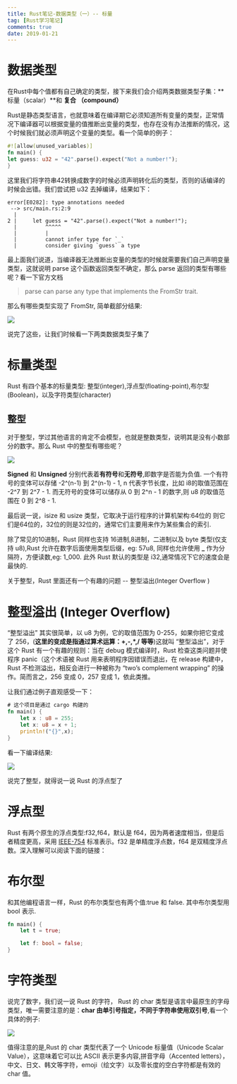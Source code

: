 ```yaml
---
title: Rust笔记-数据类型（一）-- 标量
tag: [Rust学习笔记]
comments: true
date: 2019-01-21
---
```







# 数据类型

在Rust中每个值都有自己确定的类型，接下来我们会介绍两类数据类型子集：**标量（scalar）**和 **复合 （compound）**

Rust是静态类型语言，也就意味着在编译期它必须知道所有变量的类型，正常情况下编译器可以根据变量的值推断出变量的类型，也存在没有办法推断的情况，这个时候我们就必须声明这个变量的类型。看一个简单的例子：

```rust
#![allow(unused_variables)]
fn main() {
let guess: u32 = "42".parse().expect("Not a number!");
}
```

这里我们将字符串42转换成数字的时候必须声明转化后的类型，否则的话编译的时候会出错。我们尝试把 u32 去掉编译，结果如下：

```
error[E0282]: type annotations needed
 --> src/main.rs:2:9
  |
2 |     let guess = "42".parse().expect("Not a number!");
  |         ^^^^^
  |         |
  |         cannot infer type for `_`
  |         consider giving `guess` a type
```

最上面我们说道，当编译器无法推断出变量的类型的时候就需要我们自己声明变量类型，这就说明 parse 这个函数返回类型不确定，那么 parse 返回的类型有哪些呢？看一下官方文档

> parse can parse any type that implements the FromStr trait.

那么有哪些类型实现了 FromStr, 简单截部分结果:

![](http://ww1.sinaimg.cn/large/006wYWbGly1fz0m169c0yj309r0b0dg7.jpg)

说完了这些，让我们时候看一下两类数据类型子集了

# 标量类型

Rust 有四个基本的标量类型: 整型(integer),浮点型(floating-point),布尔型(Boolean)，以及字符类型(character)

## 整型

对于整型，学过其他语言的肯定不会模型，也就是整数类型，说明其是没有小数部分的数字。那么 Rust 中的整型有哪些呢？

![](http://ww1.sinaimg.cn/large/006wYWbGly1fz6caie08aj307x069wej.jpg)

**Signed** 和 **Unsigned** 分别代表着**有符号**和**无符号**,即数字是否能为负值. 一个有符号的变体可以存储 -2^(n-1) 到 2^(n-1) - 1, n 代表字节长度，比如 i8的取值范围在 -2^7 到 2^7 - 1. 而无符号的变体可以储存从 0 到 2^n - 1 的数字,则 u8 的取值范围在 0 到 2^8 - 1.

最后说一说，isize 和 usize 类型，它取决于运行程序的计算机架构:64位的
则它们是64位的，32位的则是32位的，通常它们主要用来作为某些集合的索引.

除了常见的10进制，Rust 同样也支持 16进制,8进制，二进制以及 byte 类型(仅支持 u8),Rust 允许在数字后面使用类型后缀，eg: 57u8, 同样也允许使用 **_** 作为分隔符，方便读数,eg: 1_000. 此外 Rust  默认的类型是 i32,通常情况下它的速度会是最快的.

关于整型，Rust  里面还有一个有趣的问题 -- 整型溢出(Integer Overflow )

# 整型溢出 (Integer Overflow)

“整型溢出” 其实很简单，以 u8 为例，它的取值范围为 0-255，如果你把它变成了 256，(**这里的变成是指通过算术运算：+,-,*,/ 等等**)这就叫 “整型溢出”，对于这个 Rust 有一个有趣的规则：当在 debug 模式编译时，Rust 检查这类问题并使程序 panic（这个术语被 Rust 用来表明程序因错误而退出，在 release 构建中，Rust 不检测溢出，相反会进行一种被称为 “two’s complement wrapping” 的操作。简而言之，256 变成 0，257 变成 1，依此类推。

让我们通过例子直观感受一下：

```rust
# 这个项目是通过 cargo 构建的
fn main() {
    let x : u8 = 255;
    let x: u8 = x + 1;
    println!("{}",x);
}
```
看一下编译结果:

![](http://ww1.sinaimg.cn/large/006wYWbGly1fz8o9hyw9xj30ha052gm9.jpg)

说完了整型，就得说一说 Rust 的浮点型了

# 浮点型

Rust 有两个原生的浮点类型:f32,f64，默认是 f64，因为两者速度相当，但是后者精度更高，采用 [IEEE-754](https://baike.baidu.com/item/IEEE%20754/3869922?fr=aladdin
) 标准表示。f32 是单精度浮点数，f64 是双精度浮点数。深入理解可以阅读下面的链接：

# 布尔型

和其他编程语言一样，Rust 的布尔类型也有两个值:true 和 false. 其中布尔类型用 bool 表示.

```rust
fn main() {
    let t = true;

    let f: bool = false; 
}
```
# 字符类型

说完了数字，我们说一说 Rust 的字符， Rust 的 char 类型是语言中最原生的字母类型，唯一需要注意的是：**char 由单引号指定，不同于字符串使用双引号**,看一个具体的例子:

![](http://ww1.sinaimg.cn/large/006wYWbGly1fzegq9txl2j30as030glh.jpg)

值得注意的是,Rust 的 char 类型代表了一个 Unicode 标量值（Unicode Scalar Value），这意味着它可以比 ASCII 表示更多内容,拼音字母（Accented letters），中文、日文、韩文等字符，emoji（绘文字）以及零长度的空白字符都是有效的 char 值。
